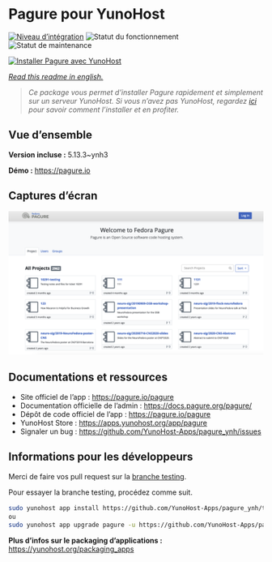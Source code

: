 <!--
N.B.: This README was automatically generated by https://github.com/YunoHost/apps/tree/master/tools/readme_generator
It shall NOT be edited by hand.
-->

# Pagure pour YunoHost

[![Niveau d’intégration](https://dash.yunohost.org/integration/pagure.svg)](https://dash.yunohost.org/appci/app/pagure) ![Statut du fonctionnement](https://ci-apps.yunohost.org/ci/badges/pagure.status.svg) ![Statut de maintenance](https://ci-apps.yunohost.org/ci/badges/pagure.maintain.svg)

[![Installer Pagure avec YunoHost](https://install-app.yunohost.org/install-with-yunohost.svg)](https://install-app.yunohost.org/?app=pagure)

*[Read this readme in english.](./README.md)*

> *Ce package vous permet d’installer Pagure rapidement et simplement sur un serveur YunoHost.
Si vous n’avez pas YunoHost, regardez [ici](https://yunohost.org/#/install) pour savoir comment l’installer et en profiter.*

## Vue d’ensemble


**Version incluse :** 5.13.3~ynh3

**Démo :** <https://pagure.io>

## Captures d’écran

![Capture d’écran de Pagure](./doc/screenshots/screenshot.png)

## Documentations et ressources

- Site officiel de l’app : <https://pagure.io/pagure>
- Documentation officielle de l’admin : <https://docs.pagure.org/pagure/>
- Dépôt de code officiel de l’app : <https://pagure.io/pagure>
- YunoHost Store : <https://apps.yunohost.org/app/pagure>
- Signaler un bug : <https://github.com/YunoHost-Apps/pagure_ynh/issues>

## Informations pour les développeurs

Merci de faire vos pull request sur la [branche testing](https://github.com/YunoHost-Apps/pagure_ynh/tree/testing).

Pour essayer la branche testing, procédez comme suit.

```bash
sudo yunohost app install https://github.com/YunoHost-Apps/pagure_ynh/tree/testing --debug
ou
sudo yunohost app upgrade pagure -u https://github.com/YunoHost-Apps/pagure_ynh/tree/testing --debug
```

**Plus d’infos sur le packaging d’applications :** <https://yunohost.org/packaging_apps>
